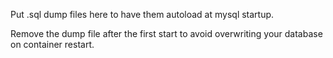 Put .sql dump files here to have them autoload at mysql startup.

Remove the dump file after the first start to avoid overwriting your database on container restart.
